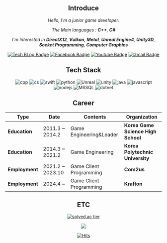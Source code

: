 <div align=center>

## Introduce


  
_Hello, I'm a junior game developer._

_The Main languages : **C++**, **C#**_

_I'm Interested in **DirectX12**, **Vulkan**, **Metal**, **Unreal Engine4**, **Unity3D**, **Socket Programming**, **Computer Graphics**_

[![Tech BLog Badge](https://img.shields.io/badge/-Tech%20Blog-black?style=flat-square&logo=github&link=https://openmynotepad.tistory.com/)](https://openmynotepad.tistory.com)
[![Facebook Badge](https://img.shields.io/badge/facebook-1877f2?style=flat-square&logo=facebook&logoColor=white&link=https://www.facebook.com/qlccksqlccks/)](https://www.facebook.com/qlccksqlccks/)
[![Youtube Badge](https://img.shields.io/badge/Youtube-ff0000?style=flat-square&logo=youtube&link=https://www.youtube.com/channel/UCHmqNZn-TfokjYhjWNtM78A)](https://www.youtube.com/channel/UCHmqNZn-TfokjYhjWNtM78A)
[![Gmail Badge](https://img.shields.io/badge/Gmail-d14836?style=flat-square&logo=Gmail&logoColor=white&link=mailto:qlccksdlf@gmail.com)](mailto:qlccksdlf@gmail.com)

## Tech Stack

![cpp](https://img.shields.io/badge/C++-00599C?style=flat-square&logo=C%2B%2B&logoColor=white)
![cs](https://img.shields.io/badge/CSharp-239120?style=flat-square&logo=c#)
![swift](https://img.shields.io/badge/Swift-FA7343?style=flat-square&logo=swift&logoColor=white)
![python](https://img.shields.io/badge/Python-3776AB?style=flat-square&logo=python&logoColor=white)
![Unreal](https://img.shields.io/badge/UnrealEngine-313131?style=flat-square&logo=unreal%20engine&logoColor=white)
![unity](https://img.shields.io/badge/Unity3D-000000?style=flat-square&logo=unity&logoColor=white)
![java](https://img.shields.io/badge/Java-007396?style=flat-square&logo=java&logoColor=white)
![javascript](https://img.shields.io/badge/JavaScript-F7DF1E?style=flat-square&logo=javascript&logoColor=white)
![nodejs](https://img.shields.io/badge/NodeJS-339933?style=flat-square&logo=node.js&logoColor=white)
![MSSQL](https://img.shields.io/badge/MSSQL-CC2927?style=flat-square&logo=Microsoft%20Access&logoColor=white)
![dotnet](https://img.shields.io/badge/.NET-512BD4?style=flat-square&logo=.NET&logoColor=white)





## Career

| **Type**       | **Date**            | **Contents**                | **Organization**                 |
|------------|-----------------|-------------------------|------------------------------|
| **Education**  | 2011.3 ~ 2014.2 | Game Engineering&Leader | **Korea Game Science High School** |
| **Education**  | 2014.3 ~ 2021.2 | Game Engineering        | **Korea Polytechnic University** |
| **Employment** | 2021.2 ~ 2023.10| Game Client Programming | **Com2us**                       |
| **Employment** | 2024.4 ~ | Game Client Programming | **Krafton**                       |





## ETC

[![solved.ac tier](http://mazassumnida.wtf/api/generate_badge?boj=qlccksdlf)](https://solved.ac/qlccksdlf)


<a href="https://opgc.me/#/users/kimduuukbae" target="_blank"><img src="https://api.opgc.me/githubs/users/kimduuukbae/tag/?theme=basic" /></a>


[![Hits](https://hits.seeyoufarm.com/api/count/incr/badge.svg?url=https%3A%2F%2Fhttps%2F%2Fgithub.com%2Fkimduuukbae&count_bg=%233DA7C8&title_bg=%23555555&icon=&icon_color=%23FFFFFF&title=hits&edge_flat=false)](https://hits.seeyoufarm.com)

</div>
